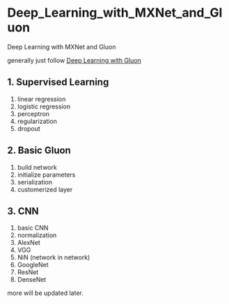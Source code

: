 # Deep_Learning_with_MXNet_and_Gluon
Deep Learning with MXNet and Gluon

generally just follow [Deep Learning with Gluon](http://zh.gluon.ai/index.html)

## 1. Supervised Learning
1. linear regression
2. logistic regression
3. perceptron
4. regularization
5. dropout

## 2. Basic Gluon
1. build network
2. initialize parameters
3. serialization
4. customerized layer

## 3. CNN
1. basic CNN
2. normalization
4. AlexNet
5. VGG
6. NiN (network in network)
7. GoogleNet
8. ResNet
9. DenseNet

more will be updated later.
